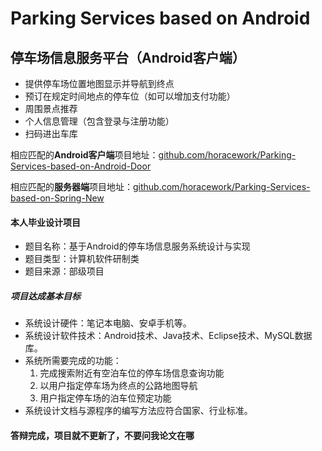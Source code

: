 # Parking Services based on Android

## 停车场信息服务平台（Android客户端）


* 提供停车场位置地图显示并导航到终点
* 预订在规定时间地点的停车位（如可以增加支付功能）
* 周围景点推荐
* 个人信息管理（包含登录与注册功能）
* 扫码进出车库

相应匹配的**Android客户端**项目地址：[github.com/horacework/Parking-Services-based-on-Android-Door](https://github.com/horacework/Parking-Services-based-on-Android-Door)

相应匹配的**服务器端**项目地址：[github.com/horacework/Parking-Services-based-on-Spring-New](https://github.com/horacework/Parking-Services-based-on-Spring-New)

#### 本人毕业设计项目

* 题目名称：基于Android的停车场信息服务系统设计与实现
* 题目类型：计算机软件研制类
* 题目来源：部级项目

##### 项目达成基本目标

* 系统设计硬件：笔记本电脑、安卓手机等。
* 系统设计软件技术：Android技术、Java技术、Eclipse技术、MySQL数据库。
* 系统所需要完成的功能：
    1. 完成搜索附近有空泊车位的停车场信息查询功能
    2. 以用户指定停车场为终点的公路地图导航
    3. 用户指定停车场的泊车位预定功能
* 系统设计文档与源程序的编写方法应符合国家、行业标准。

#### 答辩完成，项目就不更新了，不要问我论文在哪